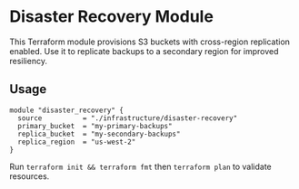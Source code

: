 # Disaster Recovery Module

This Terraform module provisions S3 buckets with cross-region replication enabled. Use it to replicate backups to a secondary region for improved resiliency.

## Usage
```hcl
module "disaster_recovery" {
  source          = "./infrastructure/disaster-recovery"
  primary_bucket  = "my-primary-backups"
  replica_bucket  = "my-secondary-backups"
  replica_region  = "us-west-2"
}
```
Run `terraform init && terraform fmt` then `terraform plan` to validate resources.
